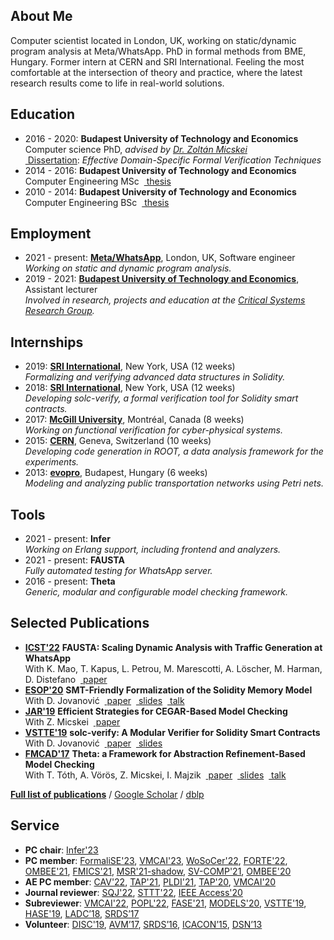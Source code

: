 ## <i class="fas fa-user fa-fw"></i> About Me
Computer scientist located in London, UK, working on static/dynamic program analysis at Meta/WhatsApp.
PhD in formal methods from BME, Hungary.
Former intern at CERN and SRI International.
Feeling the most comfortable at the intersection of theory and practice, where the latest research results come to life in real-world solutions.

## <i class="fas fa-graduation-cap fa-fw"></i> Education
- 2016 - 2020: **Budapest University of Technology and Economics**  
  Computer science PhD, _advised by [Dr. Zoltán Micskei](http://mit.bme.hu/~micskeiz/)_  
  [<i class="fas fa-file-alt"></i>&nbsp;Dissertation](https://repozitorium.omikk.bme.hu/bitstream/handle/10890/13523/ertekezes.pdf): _Effective Domain-Specific Formal Verification Techniques_
- 2014 - 2016: **Budapest University of Technology and Economics**  
  Computer Engineering MSc &nbsp;[<i class="fas fa-file-alt"></i>&nbsp;thesis](publications/mscthesis2015.pdf)
- 2010 - 2014: **Budapest University of Technology and Economics**  
  Computer Engineering BSc &nbsp;[<i class="fas fa-file-alt"></i>&nbsp;thesis](publications/bscthesis2013.pdf)

## <i class="fas fa-briefcase fa-fw"></i> Employment
- 2021 - present: **[Meta/WhatsApp](https://about.facebook.com/meta)**, London, UK, Software engineer  
  _Working on static and dynamic program analysis._
- 2019 - 2021: **[Budapest University of Technology and Economics](http://www.bme.hu/?language=en)**, Assistant lecturer  
  _Involved in research, projects and education at the [Critical Systems Research Group](http://inf.mit.bme.hu/en)._

## <i class="fas fa-globe fa-fw"></i> Internships
- 2019: **[SRI International](https://www.sri.com/)**, New York, USA (12 weeks) [<i class="fab fa-github"></i>](https://github.com/SRI-CSL/solidity) [<i class="fas fa-file-alt"></i>](publications/esop2020.pdf)  
  _Formalizing and verifying advanced data structures in Solidity._
- 2018: **[SRI International](https://www.sri.com/)**, New York, USA (12 weeks) [<i class="fab fa-github"></i>](https://github.com/SRI-CSL/solidity) [<i class="fas fa-file-alt"></i>](publications/vstte2019.pdf)  
  _Developing solc-verify, a formal verification tool for Solidity smart contracts._
- 2017: **[McGill University](http://www.mcgill.ca/)**, Montréal, Canada (8 weeks) [<i class="fas fa-comment-alt"></i>](https://www.slideshare.net/AkosHajdu/software-verification-with-abstractionbased-methods)  
  _Working on functional verification for cyber-physical systems._
- 2015: **[CERN](http://home.cern/)**, Geneva, Switzerland (10 weeks) [<i class="fab fa-github"></i>](https://github.com/root-project/root) [<i class="fas fa-file-alt"></i>](http://cds.cern.ch/record/2044503)  
  _Developing code generation in ROOT, a data analysis framework for the experiments._
- 2013: **[evopro](http://www.evopro.hu/en)**, Budapest, Hungary (6 weeks) [<i class="fas fa-file-alt"></i>](publications/scp2017.pdf)  
  _Modeling and analyzing public transportation networks using Petri nets._

## <i class="fas fa-desktop fa-fw"></i> Tools
- 2021 - present: **Infer** [<i class="fas fa-file-alt"></i>](publications/erlang2022.pdf) [<i class="fab fa-github"></i>](https://github.com/facebook/infer) [<i class="fas fa-video"></i>](https://www.youtube.com/watch?v=ZDZtauSxyaE)  
  _Working on Erlang support, including frontend and analyzers._
- 2021 - present: **FAUSTA** [<i class="fas fa-file-alt"></i>](publications/icst2022.pdf)  
  _Fully automated testing for WhatsApp server._
- 2016 - present: **Theta** [<i class="fab fa-github"></i>](https://github.com/ftsrg/theta) [<i class="fas fa-file-alt"></i>](publications/fmcad2017.pdf) [<i class="fas fa-video"></i>](https://oc-presentation.ltcc.tuwien.ac.at/engage/theodul/ui/core.html?id=c658c37e-ae70-11e7-a0dd-bb49f3cb440c)  
  _Generic, modular and configurable model checking framework._

## <i class="fas fa-file-alt fa-fw"></i> Selected Publications
- **[ICST'22](https://icst2022.vrain.upv.es/)** **FAUSTA: Scaling Dynamic Analysis with Traffic Generation at WhatsApp**  
  With K. Mao, T. Kapus, L. Petrou, M. Marescotti, A. Löscher, M. Harman, D. Distefano &nbsp;[<i class="fas fa-file-alt"></i>&nbsp;paper](publications/icst2022.pdf)
- **[ESOP'20](https://www.etaps.org/2020/esop)** **SMT-Friendly Formalization of the Solidity Memory Model**  
  With D. Jovanović &nbsp;[<i class="fas fa-file-alt"></i>&nbsp;paper](publications/esop2020.pdf) &nbsp;[<i class="fas fa-comment-alt"></i>&nbsp;slides](publications/slides/smt2020.pdf) &nbsp;[<i class="fas fa-video"></i>&nbsp;talk](https://youtu.be/B3ML9vGituk?t=626)
- **[JAR'19](https://link.springer.com/article/10.1007/s10817-019-09535-x)** **Efficient Strategies for CEGAR-Based Model Checking**  
  With Z. Micskei  &nbsp;[<i class="fas fa-file-alt"></i>&nbsp;paper](https://link.springer.com/content/pdf/10.1007%2Fs10817-019-09535-x.pdf)
- **[VSTTE'19](https://sri-csl.github.io/VSTTE19/)** **solc-verify: A Modular Verifier for Solidity Smart Contracts**  
  With D. Jovanović &nbsp;[<i class="fas fa-file-alt"></i>&nbsp;paper](publications/vstte2019.pdf) &nbsp;[<i class="fas fa-comment-alt"></i>&nbsp;slides](publications/slides/vstte2019.pdf)
- **[FMCAD'17](http://www.cs.utexas.edu/users/hunt/FMCAD/FMCAD17/)** **Theta: a Framework for Abstraction Refinement-Based Model Checking**  
  With T. Tóth, A. Vörös, Z. Micskei, I. Majzik &nbsp;[<i class="fas fa-file-alt"></i>&nbsp;paper](publications/fmcad2017.pdf) &nbsp;[<i class="fas fa-comment-alt"></i>&nbsp;slides](publications/slides/fmcad2017.pdf) &nbsp;[<i class="fas fa-video"></i>&nbsp;talk](https://oc-presentation.ltcc.tuwien.ac.at/engage/theodul/ui/core.html?id=c658c37e-ae70-11e7-a0dd-bb49f3cb440c)

**[Full list of publications](publications.html)** / [Google Scholar](https://scholar.google.hu/citations?user=7z74iO8AAAAJ) / [dblp](https://dblp.uni-trier.de/pers/hd/h/Hajdu:=Aacute=kos)

## <i class="fas fa-university fa-fw"></i> Service
- **PC chair**: [Infer'23](https://pldi23.sigplan.org/home/infer-2023)
- **PC member**: [FormaliSE'23](https://www.formalise.org/), [VMCAI'23](https://vmcai-2023.github.io/), [WoSoCer'22](https://issre2022.github.io/), [FORTE'22](http://www.discotec.org/2022/forte.html), [OMBEE'21](https://conf.researchr.org/track/models-2021/models-2021-workshops#Accepted-Workshops), [FMICS'21](https://qonfest2021.lacl.fr/), [MSR'21-shadow](https://2021.msrconf.org/track/msr-2021-shadow-pc), [SV-COMP'21](https://sv-comp.sosy-lab.org/2021/), [OMBEE'20](https://www.openmbee.org/models2020.html)
- **AE PC member**: [CAV'22](http://i-cav.org/2022/), [TAP'21](https://www.univ-orleans.fr/lifo/events/TAP2021/), [PLDI'21](https://conf.researchr.org/home/pldi-2021), [TAP'20](https://tap.sosy-lab.org/2020/), [VMCAI'20](https://popl20.sigplan.org/home/VMCAI-2020)
- **Journal reviewer**: [SQJ'22](https://www.springer.com/journal/11219), [STTT'22](https://www.springer.com/journal/10009), [IEEE Access'20](https://ieeeaccess.ieee.org/)
- **Subreviewer**: [VMCAI'22](https://popl22.sigplan.org/home/VMCAI-2022), [POPL'22](https://popl22.sigplan.org/), [FASE'21](https://etaps.org/2021/fase), [MODELS'20](http://www.modelsconference.org/), [VSTTE'19](https://sri-csl.github.io/VSTTE19/), [HASE'19](http://cloud.hdu.edu.cn/hase2019/), [LADC’18](http://www.inf.unioeste.br/ladc2018/), [SRDS’17](http://srds2017.comp.polyu.edu.hk/)
- **Volunteer**: [DISC'19](http://www.disc-conference.org/wp/disc2019/), [AVM’17](http://avm2017.inf.mit.bme.hu/), [SRDS’16](http://srds2016.inf.mit.bme.hu/), [ICACON’15](http://icacon2015.inf.mit.bme.hu/), [DSN’13](http://2013.dsn.org/)
